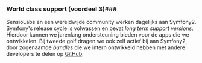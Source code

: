 
### World class support (voordeel 3)###
SensioLabs en een wereldwijde community werken dagelijks aan Symfony2. Symfony's release cycle is volwassen en bevat *long term support versions*. Hierdoor kunnen we jarenlang ondersteuning bieden voor de apps die we ontwikkelen. Bij tweede golf dragen we ook zelf actief bij aan Symfony2, door zogenaamde *bundles* die we intern ontwikkeld hebben met andere developers te delen op [GitHub](https://github.com/tweedegolf).
